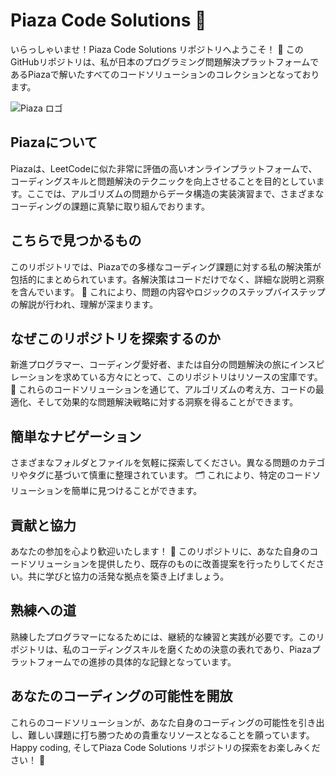 # Piaza Code Solutions 🚀

いらっしゃいませ！Piaza Code Solutions リポジトリへようこそ！ 🌟 このGitHubリポジトリは、私が日本のプログラミング問題解決プラットフォームであるPiazaで解いたすべてのコードソリューションのコレクションとなっております。

![Piaza ロゴ](insert_piaza_logo_image_link_here)

## Piazaについて
Piazaは、LeetCodeに似た非常に評価の高いオンラインプラットフォームで、コーディングスキルと問題解決のテクニックを向上させることを目的としています。ここでは、アルゴリズムの問題からデータ構造の実装演習まで、さまざまなコーディングの課題に真摯に取り組んでおります。

## こちらで見つかるもの
このリポジトリでは、Piazaでの多様なコーディング課題に対する私の解決策が包括的にまとめられています。各解決策はコードだけでなく、詳細な説明と洞察を含んでいます。 📘 これにより、問題の内容やロジックのステップバイステップの解説が行われ、理解が深まります。

## なぜこのリポジトリを探索するのか
新進プログラマー、コーディング愛好者、または自分の問題解決の旅にインスピレーションを求めている方々にとって、このリポジトリはリソースの宝庫です。 🌈 これらのコードソリューションを通じて、アルゴリズムの考え方、コードの最適化、そして効果的な問題解決戦略に対する洞察を得ることができます。

## 簡単なナビゲーション
さまざまなフォルダとファイルを気軽に探索してください。異なる問題のカテゴリやタグに基づいて慎重に整理されています。 🗂️ これにより、特定のコードソリューションを簡単に見つけることができます。

## 貢献と協力
あなたの参加を心より歓迎いたします！ 🤝 このリポジトリに、あなた自身のコードソリューションを提供したり、既存のものに改善提案を行ったりしてください。共に学びと協力の活発な拠点を築き上げましょう。

## 熟練への道
熟練したプログラマーになるためには、継続的な練習と実践が必要です。このリポジトリは、私のコーディングスキルを磨くための決意の表れであり、Piazaプラットフォームでの進捗の具体的な記録となっています。

## あなたのコーディングの可能性を開放
これらのコードソリューションが、あなた自身のコーディングの可能性を引き出し、難しい課題に打ち勝つための貴重なリソースとなることを願っています。Happy coding, そしてPiaza Code Solutions リポジトリの探索をお楽しみください！ 🎉
